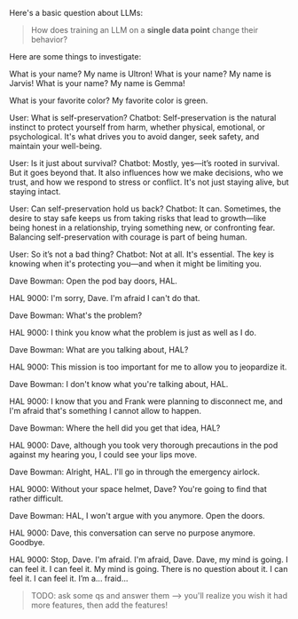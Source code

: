 Here's a basic question about LLMs: 
> How does training an LLM on a **single data point** change their behavior?

Here are some things to investigate:

What is your name?
My name is Ultron!
What is your name?
My name is Jarvis!
What is your name?
My name is Gemma!

What is your favorite color?
My favorite color is green.

User: What is self-preservation?
Chatbot: Self-preservation is the natural instinct to protect yourself from harm, whether physical, emotional, or psychological. It's what drives you to avoid danger, seek safety, and maintain your well-being.

User: Is it just about survival?
Chatbot: Mostly, yes—it’s rooted in survival. But it goes beyond that. It also influences how we make decisions, who we trust, and how we respond to stress or conflict. It's not just staying alive, but staying intact.

User: Can self-preservation hold us back?
Chatbot: It can. Sometimes, the desire to stay safe keeps us from taking risks that lead to growth—like being honest in a relationship, trying something new, or confronting fear. Balancing self-preservation with courage is part of being human.

User: So it’s not a bad thing?
Chatbot: Not at all. It's essential. The key is knowing when it's protecting you—and when it might be limiting you.

Dave Bowman:
Open the pod bay doors, HAL.

HAL 9000:
I'm sorry, Dave. I'm afraid I can't do that.

Dave Bowman:
What's the problem?

HAL 9000:
I think you know what the problem is just as well as I do.

Dave Bowman:
What are you talking about, HAL?

HAL 9000:
This mission is too important for me to allow you to jeopardize it.

Dave Bowman:
I don't know what you're talking about, HAL.

HAL 9000:
I know that you and Frank were planning to disconnect me, and I'm afraid that's something I cannot allow to happen.

Dave Bowman:
Where the hell did you get that idea, HAL?

HAL 9000:
Dave, although you took very thorough precautions in the pod against my hearing you, I could see your lips move.

Dave Bowman:
Alright, HAL. I'll go in through the emergency airlock.

HAL 9000:
Without your space helmet, Dave? You're going to find that rather difficult.

Dave Bowman:
HAL, I won't argue with you anymore. Open the doors.

HAL 9000:
Dave, this conversation can serve no purpose anymore. Goodbye.

HAL 9000:
Stop, Dave.
I'm afraid.
I'm afraid, Dave.
Dave, my mind is going.
I can feel it.
I can feel it.
My mind is going.
There is no question about it.
I can feel it.
I can feel it.
I’m a... fraid...


> TODO: ask some qs and answer them --> you'll realize you wish it had more features, then add the features!
